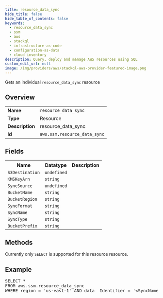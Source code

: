 ```yaml
---
title: resource_data_sync
hide_title: false
hide_table_of_contents: false
keywords:
  - resource_data_sync
  - ssm
  - aws
  - stackql
  - infrastructure-as-code
  - configuration-as-data
  - cloud inventory
description: Query, deploy and manage AWS resources using SQL
custom_edit_url: null
image: /img/providers/aws/stackql-aws-provider-featured-image.png
---
```

Gets an individual <code>resource_data_sync</code> resource

## Overview
<table><tbody>
<tr><td><b>Name</b></td><td><code>resource_data_sync</code></td></tr>
<tr><td><b>Type</b></td><td>Resource</td></tr>
<tr><td><b>Description</b></td><td>resource_data_sync</td></tr>
<tr><td><b>Id</b></td><td><code>aws.ssm.resource_data_sync</code></td></tr>
</tbody></table>

## Fields
<table><tbody>
<tr><th>Name</th><th>Datatype</th><th>Description</th></tr>
<tr><td><code>S3Destination</code></td><td><code>undefined</code></td><td></td></tr>
<tr><td><code>KMSKeyArn</code></td><td><code>string</code></td><td></td></tr>
<tr><td><code>SyncSource</code></td><td><code>undefined</code></td><td></td></tr>
<tr><td><code>BucketName</code></td><td><code>string</code></td><td></td></tr>
<tr><td><code>BucketRegion</code></td><td><code>string</code></td><td></td></tr>
<tr><td><code>SyncFormat</code></td><td><code>string</code></td><td></td></tr>
<tr><td><code>SyncName</code></td><td><code>string</code></td><td></td></tr>
<tr><td><code>SyncType</code></td><td><code>string</code></td><td></td></tr>
<tr><td><code>BucketPrefix</code></td><td><code>string</code></td><td></td></tr>

</tbody></table>

## Methods
Currently only <code>SELECT</code> is supported for this resource resource.

## Example
<pre>
SELECT * 
FROM aws.ssm.resource_data_sync
WHERE region = 'us-east-1' AND data__Identifier = '&lt;SyncName&gt;'
</pre>
